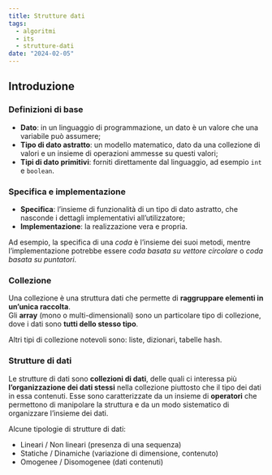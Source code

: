```yaml
---
title: Strutture dati
tags:
  - algoritmi
  - its
  - strutture-dati
date: "2024-02-05"
---
```

## Introduzione

### Definizioni di base

- **Dato**: in un linguaggio di programmazione, un dato è un valore che una variabile può assumere;
- **Tipo di dato astratto**: un modello matematico, dato da una collezione di valori e un insieme di operazioni ammesse su questi valori;
- **Tipi di dato primitivi**: forniti direttamente dal linguaggio, ad esempio `int` e `boolean`.

### Specifica e implementazione

- **Specifica**: l’insieme di funzionalità di un tipo di dato astratto, che nasconde i dettagli implementativi all’utilizzatore;
- **Implementazione**: la realizzazione vera e propria.

Ad esempio, la specifica di una *coda* è l’insieme dei suoi metodi, mentre l’implementazione potrebbe essere *coda basata su vettore circolare* o *coda basata su puntatori*.

### Collezione

Una collezione è una struttura dati che permette di **raggruppare elementi in un’unica raccolta**.<br>
Gli **array** (mono o multi-dimensionali) sono un particolare tipo di
collezione, dove i dati sono **tutti dello stesso tipo**.

Altri tipi di collezione notevoli sono: liste, dizionari, tabelle hash.

### Strutture di dati

Le strutture di dati sono **collezioni di dati**, delle quali ci interessa più **l’organizzazione dei dati stessi** nella collezione piuttosto che il tipo dei dati in essa contenuti. Esse sono caratterizzate da un insieme di **operatori** che permettono di manipolare la struttura e da un modo sistematico di organizzare l’insieme dei dati.

Alcune tipologie di strutture di dati:
- Lineari / Non lineari (presenza di una sequenza)
- Statiche / Dinamiche (variazione di dimensione, contenuto)
- Omogenee / Disomogenee (dati contenuti)
